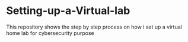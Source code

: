 # Setting-up-a-Virtual-lab
This repository shows the step by step process on how i set up a virtual home lab for cybersecurity purpose
